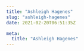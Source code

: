 ```yaml
---
title: "Ashleigh Hagenes"
slug: "ashleigh-hagenes"
date: 2021-02-20T06:51:35Z

meta:
  title: "Ashleigh Hagenes"
---
```


